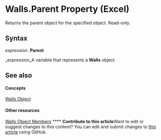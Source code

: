 
# Walls.Parent Property (Excel)

Returns the parent object for the specified object. Read-only.


## Syntax

 _expression_. **Parent**

 _expression_A variable that represents a  **Walls** object.


## See also


#### Concepts


 [Walls Object](9c6f0c5b-dbb8-7d71-44b7-29987e750cd3.md)
#### Other resources


 [Walls Object Members](1361366d-6831-3d5c-8b6e-474b1c9d3119.md)
****   **Contribute to this article**Want to edit or suggest changes to this content? You can edit and submit changes to  [this article](https://github.com/jhershey00/VBA_Excel_Test/OpenXMLCon/articles/9fbe4071-2a9d-ffc3-2917-6b1fce69e1d9.md) using GitHub.

